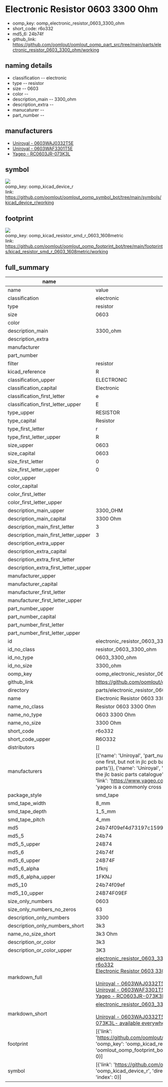 # Electronic Resistor 0603 3300 Ohm

  
* oomp_key: oomp_electronic_resistor_0603_3300_ohm 
* short_code: r6o332
* md5_6: 24b74f  
* github_link: https://github.com/oomlout/oomlout_oomp_part_src/tree/main/parts/electronic_resistor_0603_3300_ohm/working  
## naming details
* classification -- electronic
* type -- resistor
* size -- 0603
* color -- 
* description_main -- 3300_ohm
* description_extra -- 
* manucaturer -- 
* part_number -- 


## manufacturers
* [Uniroyal - 0603WAJ0332T5E]()  
* [Uniroyal - 0603WAF3301T5E]()  
* [Yageo - RC0603JR-073K3L](https://www.yageo.com/en/Chart/Download/pdf/RC0603JR-073K3L)  

## symbol

![](symbol/{index}/working/working_600.png)  
oomp_key: oomp_kicad_device_r  
link: https://github.com/oomlout/oomlout_oomp_symbol_bot/tree/main/symbols/kicad_device_r/working  

## footprint

![](footprint/{index}/working/working_600.png)  
oomp_key: oomp_kicad_resistor_smd_r_0603_1608metric  
link: https://github.com/oomlout/oomlout_oomp_footprint_bot/tree/main/footprints/kicad_resistor_smd_r_0603_1608metric/working  

## full_summary
| name | value | 
| --- | --- | 
| name | value | 
| classification | electronic | 
| type | resistor | 
| size | 0603 | 
| color |  | 
| description_main | 3300_ohm | 
| description_extra |  | 
| manufacturer |  | 
| part_number |  | 
| filter | resistor | 
| kicad_reference | R | 
| classification_upper | ELECTRONIC | 
| classification_capital | Electronic | 
| classification_first_letter | e | 
| classification_first_letter_upper | E | 
| type_upper | RESISTOR | 
| type_capital | Resistor | 
| type_first_letter | r | 
| type_first_letter_upper | R | 
| size_upper | 0603 | 
| size_capital | 0603 | 
| size_first_letter | 0 | 
| size_first_letter_upper | 0 | 
| color_upper |  | 
| color_capital |  | 
| color_first_letter |  | 
| color_first_letter_upper |  | 
| description_main_upper | 3300_OHM | 
| description_main_capital | 3300 Ohm | 
| description_main_first_letter | 3 | 
| description_main_first_letter_upper | 3 | 
| description_extra_upper |  | 
| description_extra_capital |  | 
| description_extra_first_letter |  | 
| description_extra_first_letter_upper |  | 
| manufacturer_upper |  | 
| manufacturer_capital |  | 
| manufacturer_first_letter |  | 
| manufacturer_first_letter_upper |  | 
| part_number_upper |  | 
| part_number_capital |  | 
| part_number_first_letter |  | 
| part_number_first_letter_upper |  | 
| id | electronic_resistor_0603_3300_ohm | 
| id_no_class | resistor_0603_3300_ohm | 
| id_no_type | 0603_3300_ohm | 
| id_no_size | 3300_ohm | 
| oomp_key | oomp_electronic_resistor_0603_3300_ohm | 
| github_link | https://github.com/oomlout/oomlout_oomp_part_src/tree/main/parts/electronic_resistor_0603_3300_ohm/working | 
| directory | parts/electronic_resistor_0603_3300_ohm | 
| name | Electronic Resistor 0603 3300 Ohm | 
| name_no_class | Resistor 0603 3300 Ohm | 
| name_no_type | 0603 3300 Ohm | 
| name_no_size | 3300 Ohm | 
| short_code | r6o332 | 
| short_code_upper | R6O332 | 
| distributors | [] | 
| manufacturers | [{'name': 'Uniroyal', 'part_number': '0603WAJ0332T5E', 'link': '', 'id': 'manufacturer_uniroyal', 'note': {'reason': 'did this one first, but not in jlc pcb basic parts and 1 percent are and they are the same price', 'reason_short': 'not in jlc basic parts'}}, {'name': 'Uniroyal', 'part_number': '0603WAF3301T5E', 'link': '', 'id': 'manufacturer_uniroyal', 'note': {'reason': 'in the jlc basic parts catalogue', 'reason_short': 'jlc basic part'}}, {'name': 'Yageo', 'part_number': 'RC0603JR-073K3L', 'link': 'https://www.yageo.com/en/Chart/Download/pdf/RC0603JR-073K3L', 'id': 'manufacturer_yageo', 'note': {'reason': 'yageo is a commonly cross referenced part number', 'reason_short': 'available everywhere'}}] | 
| package_style | smd_tape | 
| smd_tape_width | 8_mm | 
| smd_tape_depth | 1_5_mm | 
| smd_tape_pitch | 4_mm | 
| md5 | 24b74f09ef4d73197c1599bbc11d9403 | 
| md5_5 | 24b74 | 
| md5_5_upper | 24B74 | 
| md5_6 | 24b74f | 
| md5_6_upper | 24B74F | 
| md5_6_alpha | 1fknj | 
| md5_6_alpha_upper | 1FKNJ | 
| md5_10 | 24b74f09ef | 
| md5_10_upper | 24B74F09EF | 
| size_only_numbers | 0603 | 
| size_only_numbers_no_zeros | 63 | 
| description_only_numbers | 3300 | 
| description_only_numbers_short | 3k3 | 
| name_no_size_short | 3k3 Ohm | 
| description_or_color | 3k3 | 
| description_or_color_upper | 3K3 | 
| markdown_full | [electronic_resistor_0603_3300_ohm](https://github.com/oomlout/oomlout_oomp_part_src/tree/main/parts/electronic_resistor_0603_3300_ohm/working)<br>[r6o332](https://github.com/oomlout/oomlout_oomp_part_src/tree/main/parts/electronic_resistor_0603_3300_ohm/working)<br>[Electronic Resistor 0603 3300 Ohm](https://github.com/oomlout/oomlout_oomp_part_src/tree/main/parts/electronic_resistor_0603_3300_ohm/working)<br><br>[Uniroyal - 0603WAJ0332T5E- not in jlc basic parts]() [(L)  ](https://www.lcsc.com/search?q=0603WAJ0332T5E)[(D)  ](https://www.digikey.com/en/products?keywords=0603WAJ0332T5E)[(M)  ](https://www.mouser.com/Search/Refine?Keyword=0603WAJ0332T5E)[(N)  ](https://www.newark.com/search?st=0603WAJ0332T5E)[(SZ)  ](https://so.szlcsc.com/global.html?k=0603WAJ0332T5E)<br>[Uniroyal - 0603WAF3301T5E- jlc basic part]() [(L)  ](https://www.lcsc.com/search?q=0603WAF3301T5E)[(D)  ](https://www.digikey.com/en/products?keywords=0603WAF3301T5E)[(M)  ](https://www.mouser.com/Search/Refine?Keyword=0603WAF3301T5E)[(N)  ](https://www.newark.com/search?st=0603WAF3301T5E)[(SZ)  ](https://so.szlcsc.com/global.html?k=0603WAF3301T5E)<br>[Yageo - RC0603JR-073K3L- available everywhere](https://www.yageo.com/en/Chart/Download/pdf/RC0603JR-073K3L) [(L)  ](https://www.lcsc.com/search?q=RC0603JR-073K3L)[(D)  ](https://www.digikey.com/en/products?keywords=RC0603JR-073K3L)[(M)  ](https://www.mouser.com/Search/Refine?Keyword=RC0603JR-073K3L)[(N)  ](https://www.newark.com/search?st=RC0603JR-073K3L)[(SZ)  ](https://so.szlcsc.com/global.html?k=RC0603JR-073K3L)<br> | 
| markdown_short | [electronic_resistor_0603_3300_ohm](https://github.com/oomlout/oomlout_oomp_part_src/tree/main/parts/electronic_resistor_0603_3300_ohm/working)<br><br>[Uniroyal - 0603WAJ0332T5E- not in jlc basic parts]()[Uniroyal - 0603WAF3301T5E- jlc basic part]()[Yageo - RC0603JR-073K3L- available everywhere](https://www.yageo.com/en/Chart/Download/pdf/RC0603JR-073K3L) | 
| footprint | [{'link': 'https://github.com/oomlout/oomlout_oomp_footprint_bot/tree/main/foootprntss/kicad_resistor_smd_r_0603_1608metric', 'oomp_key': 'oomp_kicad_resistor_smd_r_0603_1608metric', 'directory': 'oomlout_oomp_footprint_bot/footprints/kicad_resistor_smd_r_0603_1608metric//working/working.kicad_mod', 'index': 0}] | 
| symbol | [{'link': 'https://github.com/oomlout/oomlout_oomp_symbol_bot/tree/main/symbols/kicad_device_r', 'oomp_key': 'oomp_kicad_device_r', 'directory': 'oomlout_oomp_symbol_bot/symbols/kicad_device_r//working/working.kicad_sym', 'index': 0}] | 
